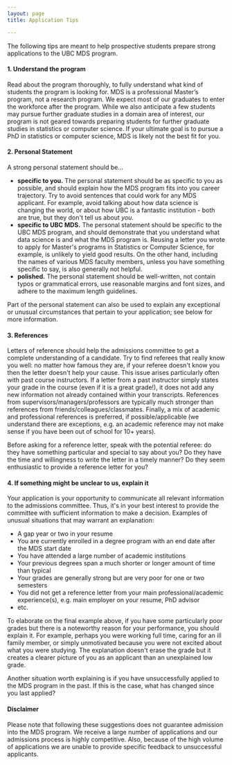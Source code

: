 ```yaml
---
layout: page
title: Application Tips

---
```


The following tips are meant to help prospective students prepare strong applications to the UBC MDS program.

#### 1. Understand the program

Read about the program thoroughly, to fully understand what kind of students the program is looking for. 
MDS is a professional Master’s program, not a research program. We expect most of our graduates to enter the workforce after the program.
While we also anticipate a few students may pursue further graduate studies in a domain area of interest, 
our program is not geared towards preparing students for further graduate studies in statistics or computer science. 
If your ultimate goal is to pursue a PhD in statistics or computer science, MDS is likely not the best fit for you.

#### 2. Personal Statement

A strong personal statement should be...

- **specific to you.** The personal statement should be as specific to you as possible, and should explain how the MDS program fits into you career trajectory. Try to avoid sentences that could work for any MDS applicant. For example, avoid talking about how data science is changing the world, or about how UBC is a fantastic institution - both are true, but they don't tell us about _you_.  
- **specific to UBC MDS.** The personal statement should be specific to the UBC MDS program, and should demonstrate that you understand what data science is and what the MDS program is. Reusing a letter you wrote to apply for Master's programs in Statistics or Computer Science, for example, is unlikely to yield good results. On the other hand, including the names of various MDS faculty members, unless you have something specific to say, is also generally not helpful.
- **polished.** The personal statement should be well-written, not contain typos or grammatical errors, use reasonable margins and font sizes, and adhere to the maximum length guidelines.

Part of the personal statement can also be used to explain any exceptional or unusual circumstances that pertain to your application; see below for more information. 

#### 3. References

Letters of reference should help the admissions committee to get a complete understanding of a candidate. 
Try to find referees that really know you well:
no matter how famous they are, if your referee doesn't know you then the letter doesn't help your cause.
This issue arises particularly often with past course instructors.
If a letter from a past instructor simply states your grade in the course (even if it is a great grade!), 
it does not add any new information not already contained within your transcripts.
References from supervisors/managers/professors are typically much stronger than references from friends/colleagues/classmates. Finally, a mix of academic and professional references is preferred, if possible/applicable (we understand there are exceptions, e.g. an academic reference may not make sense if you have been out of school for 10+ years).

Before asking for a reference letter, speak with the potential referee: 
do they have something particular and special to say about you? Do they have the time and willingness to write the letter in a timely manner?
Do they seem enthusiastic to provide a reference letter for you?

#### 4. If something might be unclear to us, explain it

Your application is your opportunity to communicate all relevant information to the admissions committee. 
Thus, it's in your best interest to provide the committee with sufficient information to make a decision. Examples of unusual situations 
that may warrant an explanation:

- A gap year or two in your resume
- You are currently enrolled in a degree program with an end date after the MDS start date
- You have attended a large number of academic institutions
- Your previous degrees span a much shorter or longer amount of time than typical
- Your grades are generally strong but are very poor for one or two semesters
- You did not get a reference letter from your main professional/academic experience(s), e.g. main employer on your resume, PhD advisor
- etc.

To elaborate on the final example above, if you have some particularly poor grades but there is a noteworthy reason for your performance, you should explain it. For example, perhaps you were working full time, caring for an ill family member, or simply unmotivated because you were not excited about what you were studying. 
The explanation doesn't erase the grade but it creates a clearer picture of you as an applicant than an unexplained low grade. 

Another situation worth explaining is if you have unsuccessfully applied to the MDS program in the past. If this is the case, what has changed since you last applied?

#### Disclaimer

Please note that following these suggestions does not guarantee admission into the MDS program. We receive a large number of applications and our admissions process is highly competitive. Also, because of the high volume of applications we are unable to provide specific feedback to unsuccessful applicants.
